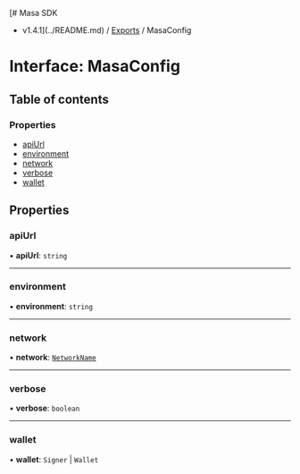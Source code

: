 [# Masa SDK
 - v1.4.1](../README.md) / [Exports](../modules.md) / MasaConfig

# Interface: MasaConfig

## Table of contents

### Properties

- [apiUrl](MasaConfig.md#apiurl)
- [environment](MasaConfig.md#environment)
- [network](MasaConfig.md#network)
- [verbose](MasaConfig.md#verbose)
- [wallet](MasaConfig.md#wallet)

## Properties

### apiUrl

• **apiUrl**: `string`

___

### environment

• **environment**: `string`

___

### network

• **network**: [`NetworkName`](../modules.md#networkname)

___

### verbose

• **verbose**: `boolean`

___

### wallet

• **wallet**: `Signer` \| `Wallet`
